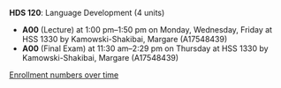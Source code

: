 **HDS 120**: Language Development (4 units)

- **A00** (Lecture) at 1:00 pm–1:50 pm on Monday, Wednesday, Friday at HSS 1330 by Kamowski-Shakibai, Margare (A17548439)
- **A00** (Final Exam) at 11:30 am–2:29 pm on Thursday at HSS 1330 by Kamowski-Shakibai, Margare (A17548439)

[Enrollment numbers over time](./HDS120.tsv)
